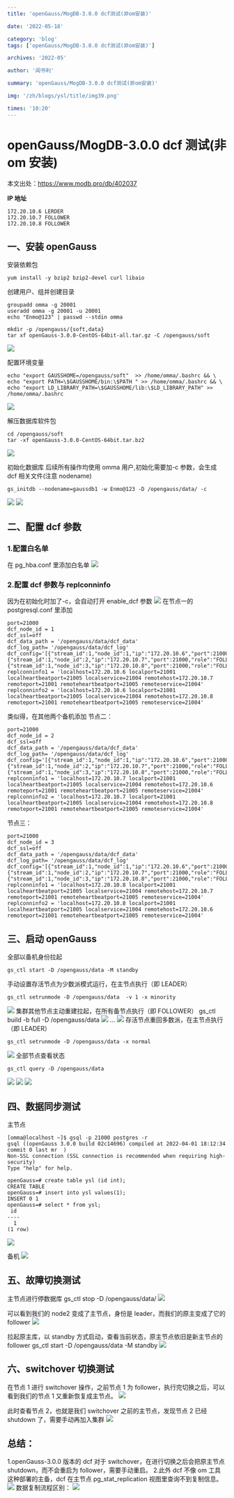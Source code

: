 ```yaml
---
title: 'openGauss/MogDB-3.0.0 dcf测试(非om安装)'

date: '2022-05-18'

category: 'blog'
tags: ['openGauss/MogDB-3.0.0 dcf测试(非om安装)']

archives: '2022-05'

author: '阎书利'

summary: 'openGauss/MogDB-3.0.0 dcf测试(非om安装)'

img: '/zh/blogs/ysl/title/img39.png'

times: '10:20'
---
```


# openGauss/MogDB-3.0.0 dcf 测试(非 om 安装)

本文出处：https://www.modb.pro/db/402037

**IP 地址**

```
172.20.10.6 LERDER
172.20.10.7 FOLLOWER
172.20.10.8 FOLLOWER
```

## 一、安装 openGauss

安装依赖包

```
yum install -y bzip2 bzip2-devel curl libaio
```

创建用户、组并创建目录

```
groupadd omma -g 20001
useradd omma -g 20001 -u 20001
echo "Enmo@123" | passwd --stdin omma

mkdir -p /opengauss/{soft,data}
tar xf openGauss-3.0.0-CentOS-64bit-all.tar.gz -C /opengauss/soft
```

<img src='https://oss-emcsprod-public.modb.pro/image/editor/20220511-96e1af01-b32a-4da7-a2ff-68b4c8ef3ff8.png'>

配置环境变量

```
echo "export GAUSSHOME=/opengauss/soft"  >> /home/omma/.bashrc && \
echo "export PATH=\$GAUSSHOME/bin:\$PATH " >> /home/omma/.bashrc && \
echo "export LD_LIBRARY_PATH=\$GAUSSHOME/lib:\$LD_LIBRARY_PATH" >> /home/omma/.bashrc
```

<img src='https://oss-emcsprod-public.modb.pro/image/editor/20220511-89fdcc06-30bf-434c-8557-3ed4453434ba.png'>

解压数据库软件包

```
cd /opengauss/soft
tar -xf openGauss-3.0.0-CentOS-64bit.tar.bz2
```

<img src='https://oss-emcsprod-public.modb.pro/image/editor/20220511-e6c12c12-3bac-48f4-b0f2-1636adb55ffb.png'>

初始化数据库
后续所有操作均使用 omma 用户,初始化需要加-c 参数，会生成 dcf 相关文件(注意 nodename)

```
gs_initdb --nodename=gaussdb1 -w Enmo@123 -D /opengauss/data/ -c
```

<img src='https://oss-emcsprod-public.modb.pro/image/editor/20220511-73f1aeed-0295-4a65-9a95-d66a7e14637a.png'>
<img src='https://oss-emcsprod-public.modb.pro/image/editor/20220511-dc679f07-28f9-4714-8679-07e212a72f1f.png'>

## 二、配置 dcf 参数

### 1.配置白名单

在 pg_hba.conf 里添加白名单
<img src='https://oss-emcsprod-public.modb.pro/image/editor/20220511-9372b97c-7ab8-4598-9c78-2435a75c479e.png'>

### 2.配置 dcf 参数与 replconninfo

因为在初始化时加了-c，会自动打开 enable_dcf 参数
<img src='https://oss-emcsprod-public.modb.pro/image/editor/20220511-635d151a-9a8b-4100-a018-4cf9d54086e2.png'>
在节点一的 postgresql.conf 里添加

```
port=21000
dcf_node_id = 1
dcf_ssl=off
dcf_data_path = '/opengauss/data/dcf_data'
dcf_log_path= '/opengauss/data/dcf_log'
dcf_config='[{"stream_id":1,"node_id":1,"ip":"172.20.10.6","port":21000,"role":"LEADER"},{"stream_id":1,"node_id":2,"ip":"172.20.10.7","port":21000,"role":"FOLLOWER"},{"stream_id":1,"node_id":3,"ip":"172.20.10.8","port":21000,"role":"FOLLOWER"}]'
replconninfo1 = 'localhost=172.20.10.6 localport=21001 localheartbeatport=21005 localservice=21004 remotehost=172.20.10.7 remoteport=21001 remoteheartbeatport=21005 remoteservice=21004'
replconninfo2 = 'localhost=172.20.10.6 localport=21001 localheartbeatport=21005 localservice=21004 remotehost=172.20.10.8 remoteport=21001 remoteheartbeatport=21005 remoteservice=21004'
```

类似得，在其他两个备机添加
节点二：

```
port=21000
dcf_node_id = 2
dcf_ssl=off
dcf_data_path = '/opengauss/data/dcf_data'
dcf_log_path= '/opengauss/data/dcf_log'
dcf_config='[{"stream_id":1,"node_id":1,"ip":"172.20.10.6","port":21000,"role":"LEADER"},{"stream_id":1,"node_id":2,"ip":"172.20.10.7","port":21000,"role":"FOLLOWER"},{"stream_id":1,"node_id":3,"ip":"172.20.10.8","port":21000,"role":"FOLLOWER"}]'
replconninfo1 = 'localhost=172.20.10.7 localport=21001 localheartbeatport=21005 localservice=21004 remotehost=172.20.10.6 remoteport=21001 remoteheartbeatport=21005 remoteservice=21004'
replconninfo2 = 'localhost=172.20.10.7 localport=21001 localheartbeatport=21005 localservice=21004 remotehost=172.20.10.8 remoteport=21001 remoteheartbeatport=21005 remoteservice=21004'
```

节点三：

```
port=21000
dcf_node_id = 3
dcf_ssl=off
dcf_data_path = '/opengauss/data/dcf_data'
dcf_log_path= '/opengauss/data/dcf_log'
dcf_config='[{"stream_id":1,"node_id":1,"ip":"172.20.10.6","port":21000,"role":"LEADER"},{"stream_id":1,"node_id":2,"ip":"172.20.10.7","port":21000,"role":"FOLLOWER"},{"stream_id":1,"node_id":3,"ip":"172.20.10.8","port":21000,"role":"FOLLOWER"}]'
replconninfo1 = 'localhost=172.20.10.8 localport=21001 localheartbeatport=21005 localservice=21004 remotehost=172.20.10.7 remoteport=21001 remoteheartbeatport=21005 remoteservice=21004'
replconninfo2 = 'localhost=172.20.10.8 localport=21001 localheartbeatport=21005 localservice=21004 remotehost=172.20.10.6 remoteport=21001 remoteheartbeatport=21005 remoteservice=21004'
```

## 三、启动 openGauss

全部以备机身份拉起

```
gs_ctl start -D /opengauss/data -M standby
```

手动设置存活节点为少数派模式运行，在主节点执行（即 LEADER）

```
gs_ctl setrunmode -D /opengauss/data  -v 1 -x minority
```

<img src='https://oss-emcsprod-public.modb.pro/image/editor/20220511-7bfd9ef0-2a16-4995-9525-3b989a1dfc5f.png'>
集群其他节点主动重建拉起，在所有备节点执行（即 FOLLOWER）
gs_ctl build -b full -D /opengauss/data
<img src='https://oss-emcsprod-public.modb.pro/image/editor/20220511-e3d33419-25e1-4274-b24b-42e8d5efe790.png'>
...
<img src='https://oss-emcsprod-public.modb.pro/image/editor/20220511-f861d126-b513-4ca6-806b-ba5baddff793.png'>
存活节点重回多数派，在主节点执行（即 LEADER）

```
gs_ctl setrunmode -D /opengauss/data -x normal
```

<img src='https://oss-emcsprod-public.modb.pro/image/editor/20220511-d226541c-a32a-475f-9943-986bc18c9da6.png'>
全部节点查看状态

```
gs_ctl query -D /opengauss/data
```

<img src='https://oss-emcsprod-public.modb.pro/image/editor/20220511-a6678fdc-7775-41d6-8a9f-d87597a18511.png'>
<img src='https://oss-emcsprod-public.modb.pro/image/editor/20220511-de7e468f-5d72-4a4b-a587-b66eaeb37b57.png'>
<img src='https://oss-emcsprod-public.modb.pro/image/editor/20220511-a9d56fbf-98db-4e52-80e0-e8c7331228ee.png'>

## 四、数据同步测试

主节点

```
[omma@localhost ~]$ gsql -p 21000 postgres -r
gsql ((openGauss 3.0.0 build 02c14696) compiled at 2022-04-01 18:12:34 commit 0 last mr  )
Non-SSL connection (SSL connection is recommended when requiring high-security)
Type "help" for help.

openGauss=# create table ysl (id int);
CREATE TABLE
openGauss=# insert into ysl values(1);
INSERT 0 1
openGauss=# select * from ysl;
 id
----
  1
(1 row)
```

<img src='https://oss-emcsprod-public.modb.pro/image/editor/20220511-ea1da809-b0cc-41e7-baad-512ada988f7d.png'>

备机
<img src='https://oss-emcsprod-public.modb.pro/image/editor/20220511-33b86471-4522-4cc5-86c7-40f0859c3428.png'>

## 五、故障切换测试

主节点进行停数据库
gs_ctl stop -D /opengauss/data/
<img src='https://oss-emcsprod-public.modb.pro/image/editor/20220511-15b877a7-5f2e-4693-b313-680801d8d4e9.png'>

可以看到我们的 node2 变成了主节点，身份是 leader，而我们的原主变成了它的 follower
<img src='https://oss-emcsprod-public.modb.pro/image/editor/20220511-2d766935-ee11-4e98-8a6d-a95314105d5b.png'>

拉起原主库，以 standby 方式启动，查看当前状态，原主节点依旧是新主节点的 follower
gs_ctl start -D /opengauss/data -M standby
<img src='https://oss-emcsprod-public.modb.pro/image/editor/20220511-8b2951fd-f5ce-41e4-97cb-81fa9c3f9a87.png'>

## 六、switchover 切换测试

在节点 1 进行 switchover 操作，之前节点 1 为 follower，执行完切换之后，可以看到我们的节点 1 又重新恢复成主节点。
<img src='https://oss-emcsprod-public.modb.pro/image/editor/20220511-9432b980-0a46-4189-a463-b76d460f18c8.png'>

此时查看节点 2，也就是我们 switchover 之前的主节点，发现节点 2 已经 shutdown 了，需要手动再加入集群
<img src='https://oss-emcsprod-public.modb.pro/image/editor/20220511-21bdac8b-3261-4ede-a6b5-e05d9f17ab74.png'>

## 总结：

1.openGauss-3.0.0 版本的 dcf 对于 switchover，在进行切换之后会把原主节点 shutdown，而不会重启为 follower，需要手动重启。 2.此外 dcf 不像 om 工具这种部署的主备，dcf 在主节点 pg_stat_replication 视图里查询不到复制信息。
<img src='https://oss-emcsprod-public.modb.pro/image/editor/20220511-d375e84b-0f46-41a5-b80e-d8c38c828945.png'>
数据复制流程区别：
<img src='https://oss-emcsprod-public.modb.pro/image/editor/20220512-e5ad8bcb-e996-40b0-9acb-3392e89c1cd6.png'>
